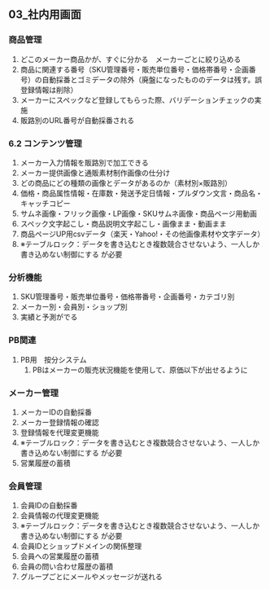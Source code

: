 ## 03_社内用画面
### 商品管理
1. どこのメーカー商品かが、すぐに分かる　メーカーごとに絞り込める
1. 商品に関連する番号（SKU管理番号・販売単位番号・価格帯番号・企画番号）の自動採番とゴミデータの除外（廃盤になったもののデータは残す。誤登録情報は削除）
1. メーカーにスペックなど登録してもらった際、バリデーションチェックの実施
1. 販路別のURL番号が自動採番される
### 6.2 コンテンツ管理
1. メーカー入力情報を販路別で加工できる
1. メーカー提供画像と通販素材制作画像の仕分け
1. どの商品にどの種類の画像とデータがあるのか（素材別×販路別）
1. 価格・商品属性情報・在庫数・発送予定日情報・プルダウン文言・商品名・キャッチコピー
1. サムネ画像・フリック画像・LP画像・SKUサムネ画像・商品ページ用動画
1. スペック文字起こし・商品説明文字起こし・画像まま・動画まま
1. 商品ページUP用csvデータ（楽天・Yahoo!・その他画像素材や文字データ）
1. ※テーブルロック：データを書き込むとき複数競合させないよう、一人しか書き込めない制御にする が必要
### 分析機能
1. SKU管理番号・販売単位番号・価格帯番号・企画番号・カテゴリ別
1. メーカー別・会員別・ショップ別
1. 実績と予測がでる
### PB関連
1. PB用　按分システム
    1. PBはメーカーの販売状況機能を使用して、原価以下が出せるように
### メーカー管理
1. メーカーIDの自動採番
1. メーカー登録情報の確認
1. 登録情報を代理変更機能
1. ※テーブルロック：データを書き込むとき複数競合させないよう、一人しか書き込めない制御にする が必要
1. 営業履歴の蓄積
### 会員管理
1. 会員IDの自動採番
1. 会員情報の代理変更機能
1. ※テーブルロック：データを書き込むとき複数競合させないよう、一人しか書き込めない制御にする が必要
3. 会員IDとショップドメインの関係整理
4. 会員への営業履歴の蓄積
5. 会員の問い合わせ履歴の蓄積
6. グループごとにメールやメッセージが送れる
